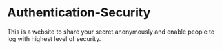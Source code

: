 # Authentication-Security

This is a website to share your secret anonymously and enable people to log with highest level of security.
